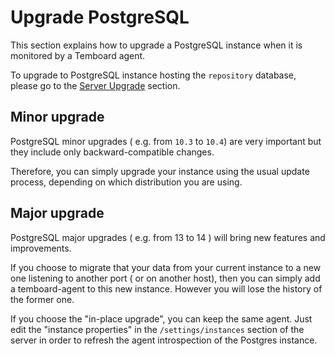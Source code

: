 # Upgrade PostgreSQL

This section explains how to upgrade a PostgreSQL instance when it is monitored
by a Temboard agent.

To upgrade to PostgreSQL instance hosting the `repository` database, please
go to the [Server Upgrade] section.

[Server Upgrade]: server_upgrade.md

## Minor upgrade

PostgreSQL minor upgrades ( e.g. from `10.3` to `10.4`) are very important but
they include only backward-compatible changes.

Therefore, you can simply upgrade your instance using the usual update process,
depending on which distribution you are using.


## Major upgrade

PostgreSQL major upgrades ( e.g. from 13 to 14 ) will bring new features and
improvements.

If you choose to migrate that your data from your current instance to a new
one listening to another port ( or on another host), then you can simply add
a temboard-agent to this new instance. However you will lose the history of
the former one.

If you choose the "in-place upgrade", you can keep the same agent. Just edit
the "instance properties" in the `/settings/instances` section of the server
in order to refresh the agent introspection of the Postgres instance.
